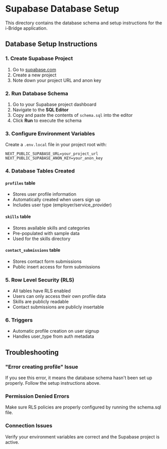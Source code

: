 # Supabase Database Setup

This directory contains the database schema and setup instructions for the i-Bridge application.

## Database Setup Instructions

### 1. Create Supabase Project
1. Go to [supabase.com](https://supabase.com)
2. Create a new project
3. Note down your project URL and anon key

### 2. Run Database Schema
1. Go to your Supabase project dashboard
2. Navigate to the **SQL Editor**
3. Copy and paste the contents of `schema.sql` into the editor
4. Click **Run** to execute the schema

### 3. Configure Environment Variables
Create a `.env.local` file in your project root with:

```env
NEXT_PUBLIC_SUPABASE_URL=your_project_url
NEXT_PUBLIC_SUPABASE_ANON_KEY=your_anon_key
```

### 4. Database Tables Created

#### `profiles` table
- Stores user profile information
- Automatically created when users sign up
- Includes user type (employer/service_provider)

#### `skills` table
- Stores available skills and categories
- Pre-populated with sample data
- Used for the skills directory

#### `contact_submissions` table
- Stores contact form submissions
- Public insert access for form submissions

### 5. Row Level Security (RLS)
- All tables have RLS enabled
- Users can only access their own profile data
- Skills are publicly readable
- Contact submissions are publicly insertable

### 6. Triggers
- Automatic profile creation on user signup
- Handles user_type from auth metadata

## Troubleshooting

### "Error creating profile" Issue
If you see this error, it means the database schema hasn't been set up properly. Follow the setup instructions above.

### Permission Denied Errors
Make sure RLS policies are properly configured by running the schema.sql file.

### Connection Issues
Verify your environment variables are correct and the Supabase project is active. 